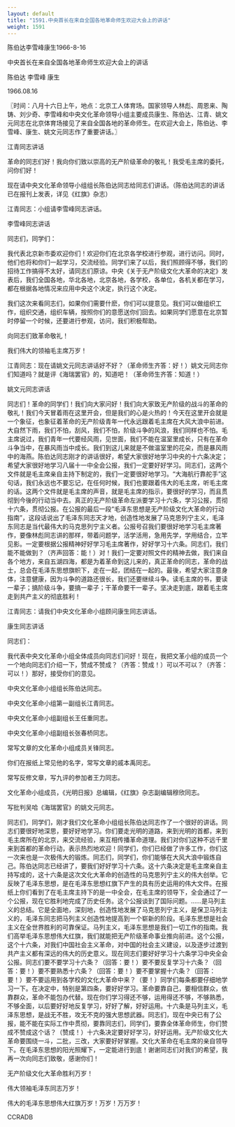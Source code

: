 ```yaml
---
layout: default
title: "1591.中央首长在来自全国各地革命师生欢迎大会上的讲话"
weight: 1591
---
```


陈伯达李雪峰康生1966-8-16

中央首长在来自全国各地革命师生欢迎大会上的讲话

陈伯达 李雪峰 康生

1966.08.16

〖时间：八月十六日上午，地点：北京工人体育场。国家领导人林彪、周恩来、陶铸、刘少奇、李雪峰和中央文化革命领导小组主要成员康生、陈伯达、江青、姚文元同志在北京体育场接见了来自全国各地的革命师生。在欢迎大会上，陈伯达、李雪峰、康生、姚文元同志作了重要讲话。〗

江青同志讲话

革命的同志们好！我向你们致以崇高的无产阶级革命的敬礼！我受毛主席的委托，问你们好！

现在请中央文化革命领导小组组长陈伯达同志给同志们讲话。（陈伯达同志的讲话已在报刊上发表，详见《红旗》杂志）

江青同志：小组请李雪峰同志讲话。

李雪峰同志讲话

同志们，同学们：

我代表北京新市委欢迎你们！欢迎你们在北京各学校进行参观，进行访问。同时，他们也将和你们一起学习，交流经验。同学们来了以后，我们照顾得不够，我们的招待工作搞得不太好，请同志们原谅。中央《关于无产阶级文化大革命的决定》发表后，我们全国各地，华北各地，北京各地，各学校，各单位，各机关都在学习，都在根据各地情况来应用中央这个决定，执行这个决定。

我们这次来看同志们，如果你们需要什麽，你们可以提意见。我们可以做组织工作，组织交通，组织车辆，按照你们的意愿送你们回去。如果同学们愿意在北京暂时停留一个时候，还要进行参观，访问，我们积极帮助。

向同志们致革命敬礼！

我们伟大的领袖毛主席万岁！

江青同志：现在请姚文元同志讲话好不好？（革命师生齐答：好！）姚文元同志你们知道吗？就是评《海瑞罢官》的，知道吧！（革命师生齐答：知道！）

姚文元同志讲话

同志们！革命的同学们！我们向大家问好！我们向大家致无产阶级的战斗的革命的敬礼！我们今天冒着雨在这里开会，但是我们的心是火热的！今天在这里开会就是一个象征，也象征着革命的无产阶级青年一代永远跟着毛主席在大风大浪中前进。大自然下雨，我们不怕，刮风，我们不怕，阶级斗争的风浪，我们同样也不怕。毛主席说过，我们青年一代要经风雨，见世面，我们不能在温室里成长，只有在革命斗争当中，在暴风雨当中成长。我们到这儿来就是不做温室里的花朵，而是暴风雨中的海燕。陈伯达同志刚才的讲话很好，希望大家很好地学习中央的十六条决定；希望大家很好地学习八届十一中全会公报，我们一定要好好学习。同志们，这两个文件就是毛主席亲自主持下制定的，我们一定要很好地学习。“大海航行靠舵手”这句话，我们永远也不要忘记，在任何时候，我们也要跟着伟大的毛主席，听毛主席的话。这两个文件就是毛主席的声音，就是毛主席的指示，要很好的学习，而且贯彻到今後的行动当中去。真正的无产阶级革命左派要学习十六条，学习公报，贯彻十六条，贯彻公报。在公报的最后一段“毛泽东思想是无产阶级文化大革命的行动指南”，这段话说出了毛泽东同志天才地，创造性地发展了马克思列宁主义，毛泽东同志是当代最伟大的马克思列宁主义者。公报号召我们要很好地学习毛主席著作，要像林彪同志讲的那样，带着问题学，活学活用，急用先学，学用结合，立竿见影。一定要根据公报精神好好学习毛主席著作，好好学习十六条。同志们，我们能不能做到？（齐声回答：能！）对！我们一定要对照文件的精神去做，我们来自各个地方，来自五湖四海，都是为着革命到这儿来的，真正革命的同志，革命的战士，总会在毛泽东思想旗帜下，走在一起，团结在一起的。最後，希望大家注意身体，注意健康，因为斗争的道路还很长，我们还要继续斗争。读毛主席的书，要读一辈子；搞阶级斗争，要搞一辈子；干革命要干一辈子。坚决走到底，跟着毛主席走到共产主义的彻底胜利！

江青同志：请我们中央文化革命小组顾问康生同志讲话。

康生同志讲话

同志们：

我代表中央文化革命小组全体成员向同志们问好！现在，我把文革小组的成员一个一个地向同志们介绍一下，赞成不赞成？（齐答：赞成！）可以不可以？（齐答：可以！）那好，接受你们的意见。

中央文化革命小组组长陈伯达同志。

中央文化革命小组第一副组长江青同志。

中央文化革命小组副组长王任重同志。

中央文化革命小组副组长张春桥同志。

常写文章的文化革命小组成员关锋同志。

你们在报纸上常见他的名字，常写文章的戚本禹同志。

常写反修文章，写九评的参加者王力同志。

文化革命小组成员，《光明日报》总编辑，《红旗》杂志副编辑穆欣同志。

写批判吴哈《海瑞罢官》的姚文元同志。

同志们，同学们，刚才我们文化革命小组组长陈伯达同志作了一个很好的讲话。同志们要很好地深思，要好好地学习。你们要走光明的道路，来到光明的首都，来到毛主席所在的北京，来交流经验，来互相传播革命道理。我们对你们这种不远千里来到首都的革命行动，表示热烈地欢迎！同学们，你们已经做了许多工作，你们这一次来也是一次极伟大的锻炼。同志们，同学们，你们能够在大风大浪中锻炼自己。陈伯达同志已经讲了，要我们好好学习十六条。这十六条决定是毛主席亲自主持写成的，这十六条是这次文化大革命的创造性的马克思列宁主义的伟大创举。它反映了毛泽东思想，是在毛泽东思想红旗下产生的具有历史运用的伟大文件。在报纸上你们看到了在毛主席主持下的是一中全会，在毛主席的领导下，全会通过了一个公报，现在它胜利地完成了历史任务。这个公报谈到了国际问题。……是马列主义的总结。它是全面地，深刻地，创造性地发展了马克思列宁主义，是保卫马列主义的，毛泽东同志把马列主义创造性地提高到一个崭新的阶段。毛泽东思想是社会主义在全世界胜利的可靠保证。马列主义，毛泽东思想是我们一切工作的指南。我们高举毛泽东思想伟大红旗，我们就能把无产阶级革命事业推向前进。这个公报，这个十六条，对我们中国社会主义革命，对中国的社会主义建设，以及逐步过渡到共产主义都有深远的伟大的历史意义。现在同志们要好好学习十六条学习中央全会公报。同志们要不要学习十六条？（回答：要！）要不要反复学习十六条？（回答：要！）要不要熟悉十六条？（回答：要！）要不要掌握十六条？（回答：要！）要不要运用到各学校的文化大革命中来？（要！）同学们每条都要仔细地学习一下。在决定中，特别是第四条，要好好学习。革命要靠自己，要相信群众，依靠群众，革命不能包办代替。现在你们学习得还不够，运用得还不够，不够熟悉，不够全面，以后要好好地反复学习，好好了解，好好运用。十六条是马列主义，毛泽东思想，是战无不胜，攻无不克的强大思想武器。同志们，现在中央已有了公报，能不能在实际工作中贯彻，要靠同志们，同学们，要靠全体革命师生，你们赞成不赞成这个话？（赞成！）十六条决定要好好学习，好好运用。无产阶级文化大革命要围绕一斗，二批，三改，大家要好好掌握。文化大革命在毛主席的亲自领导下。在毛泽东思想的阳光照耀下，一定能进行到底！谢谢同志们对我们的希望，我再一次向同志们致敬，感谢你们！

无产阶级文化大革命胜利万岁！

伟大领袖毛泽东同志万岁！

伟大的毛泽东思想伟大红旗万岁！万岁！万万岁！

CCRADB

